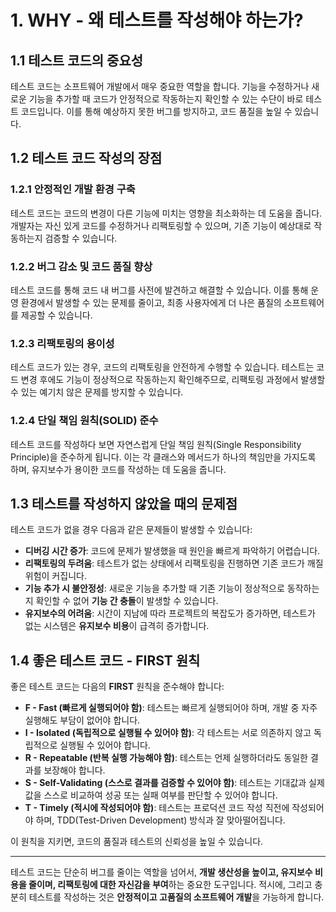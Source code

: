 # 1. WHY - 왜 테스트를 작성해야 하는가?

## 1.1 테스트 코드의 중요성
테스트 코드는 소프트웨어 개발에서 매우 중요한 역할을 합니다. 기능을 수정하거나 새로운 기능을 추가할 때 코드가 안정적으로 작동하는지 확인할 수 있는 수단이 바로 테스트 코드입니다. 이를 통해 예상하지 못한 버그를 방지하고, 코드 품질을 높일 수 있습니다.

## 1.2 테스트 코드 작성의 장점

### 1.2.1 안정적인 개발 환경 구축
테스트 코드는 코드의 변경이 다른 기능에 미치는 영향을 최소화하는 데 도움을 줍니다. 개발자는 자신 있게 코드를 수정하거나 리팩토링할 수 있으며, 기존 기능이 예상대로 작동하는지 검증할 수 있습니다.

### 1.2.2 버그 감소 및 코드 품질 향상
테스트 코드를 통해 코드 내 버그를 사전에 발견하고 해결할 수 있습니다. 이를 통해 운영 환경에서 발생할 수 있는 문제를 줄이고, 최종 사용자에게 더 나은 품질의 소프트웨어를 제공할 수 있습니다.

### 1.2.3 리팩토링의 용이성
테스트 코드가 있는 경우, 코드의 리팩토링을 안전하게 수행할 수 있습니다. 테스트는 코드 변경 후에도 기능이 정상적으로 작동하는지 확인해주므로, 리팩토링 과정에서 발생할 수 있는 예기치 않은 문제를 방지할 수 있습니다.

### 1.2.4 단일 책임 원칙(SOLID) 준수
테스트 코드를 작성하다 보면 자연스럽게 단일 책임 원칙(Single Responsibility Principle)을 준수하게 됩니다. 이는 각 클래스와 메서드가 하나의 책임만을 가지도록 하며, 유지보수가 용이한 코드를 작성하는 데 도움을 줍니다.

## 1.3 테스트를 작성하지 않았을 때의 문제점

테스트 코드가 없을 경우 다음과 같은 문제들이 발생할 수 있습니다:

- **디버깅 시간 증가**: 코드에 문제가 발생했을 때 원인을 빠르게 파악하기 어렵습니다.
- **리팩토링의 두려움**: 테스트가 없는 상태에서 리팩토링을 진행하면 기존 코드가 깨질 위험이 커집니다.
- **기능 추가 시 불안정성**: 새로운 기능을 추가할 때 기존 기능이 정상적으로 동작하는지 확인할 수 없어 **기능 간 충돌**이 발생할 수 있습니다.
- **유지보수의 어려움**: 시간이 지남에 따라 프로젝트의 복잡도가 증가하면, 테스트가 없는 시스템은 **유지보수 비용**이 급격히 증가합니다.

## 1.4 좋은 테스트 코드 - FIRST 원칙
좋은 테스트 코드는 다음의 **FIRST** 원칙을 준수해야 합니다:

- **F - Fast (빠르게 실행되어야 함)**: 테스트는 빠르게 실행되어야 하며, 개발 중 자주 실행해도 부담이 없어야 합니다.
- **I - Isolated (독립적으로 실행될 수 있어야 함)**: 각 테스트는 서로 의존하지 않고 독립적으로 실행될 수 있어야 합니다.
- **R - Repeatable (반복 실행 가능해야 함)**: 테스트는 언제 실행하더라도 동일한 결과를 보장해야 합니다.
- **S - Self-Validating (스스로 결과를 검증할 수 있어야 함)**: 테스트는 기대값과 실제값을 스스로 비교하여 성공 또는 실패 여부를 판단할 수 있어야 합니다.
- **T - Timely (적시에 작성되어야 함)**: 테스트는 프로덕션 코드 작성 직전에 작성되어야 하며, TDD(Test-Driven Development) 방식과 잘 맞아떨어집니다.

이 원칙을 지키면, 코드의 품질과 테스트의 신뢰성을 높일 수 있습니다.

---
테스트 코드는 단순히 버그를 줄이는 역할을 넘어서, **개발 생산성을 높이고, 유지보수 비용을 줄이며, 리팩토링에 대한 자신감을 부여**하는 중요한 도구입니다. 적시에, 그리고 충분히 테스트를 작성하는 것은 **안정적이고 고품질의 소프트웨어 개발**을 가능하게 합니다.

